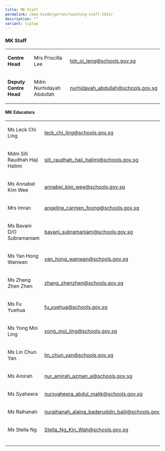 ```yaml
---
title: MK Staff
permalink: /moe-kindergarten/teaching-staff-2023/
description: ""
variant: tiptap
---
```

<h3><strong>MK Staff</strong></h3>
<table style="minWidth: 75px">
<colgroup>
<col>
<col>
<col>
</colgroup>
<tbody>
<tr>
<td rowspan="1" colspan="1">
<p><strong>Centre Head</strong>
</p>
</td>
<td rowspan="1" colspan="1">
<p>Mrs Priscilla Lee</p>
</td>
<td rowspan="1" colspan="1">
<p><a href="mailto:toh_oi_leng@schools.gov.sg" rel="noopener noreferrer nofollow" target="_blank">toh_oi_leng@schools.gov.sg</a>
</p>
</td>
</tr>
<tr>
<td rowspan="1" colspan="1">
<p><strong>Deputy Centre Head</strong>
</p>
</td>
<td rowspan="1" colspan="1">
<p>Mdm Nurhidayah Abdullah</p>
</td>
<td rowspan="1" colspan="1">
<p><a href="mailto:nurhidayah_abdullah@schools.gov.sg" rel="noopener noreferrer nofollow" target="_blank">nurhidayah_abdullah@schools.gov.sg</a>
</p>
</td>
</tr>
</tbody>
</table>
<p></p>
<h4><strong>MK Educators</strong></h4>
<p></p>
<table style="minWidth: 50px">
<colgroup>
<col>
<col>
</colgroup>
<tbody>
<tr>
<td rowspan="1" colspan="1">
<p>Ms Leck Chi Ling</p>
</td>
<td rowspan="1" colspan="1">
<p><a href="mailto:leck_chi_ling@schools.gov.sg" rel="noopener noreferrer nofollow" target="_blank">leck_chi_ling@schools.gov.sg</a>
</p>
</td>
</tr>
<tr>
<td rowspan="1" colspan="1">
<p>Mdm Siti Raudhah Haji Halimi</p>
</td>
<td rowspan="1" colspan="1">
<p><a href="mailto:siti_raudhah_haji_halimi@schools.gov.sg" rel="noopener noreferrer nofollow" target="_blank">siti_raudhah_haji_halimi@schools.gov.sg</a>
</p>
</td>
</tr>
<tr>
<td rowspan="1" colspan="1">
<p>Ms Annabel Kim Wee</p>
</td>
<td rowspan="1" colspan="1">
<p><a href="mailto:annabel_kim_wee@schools.gov.sg" rel="noopener nofollow" target="_blank">annabel_kim_wee@schools.gov.sg</a>
</p>
</td>
</tr>
<tr>
<td rowspan="1" colspan="1">
<p>Mrs Imran</p>
</td>
<td rowspan="1" colspan="1">
<p><a href="mailto:angeline_carmen_foong@schools.gov.sg" rel="noopener noreferrer nofollow" target="_blank">angeline_carmen_foong@schools.gov.sg</a>
</p>
</td>
</tr>
<tr>
<td rowspan="1" colspan="1">
<p>Ms Bavani D/O Subramaniam</p>
</td>
<td rowspan="1" colspan="1">
<p><a href="mailto:bavani_subramaniam@schools.gov.sg" rel="noopener noreferrer nofollow" target="_blank">bavani_subramaniam@schools.gov.sg</a>
</p>
</td>
</tr>
<tr>
<td rowspan="1" colspan="1">
<p>Ms Yan Hong Wanwan</p>
</td>
<td rowspan="1" colspan="1">
<p><a href="yan_hong_wanwan@schools.gov.sg" rel="noopener noreferrer nofollow" target="_blank">yan_hong_wanwan@schools.gov.sg</a>
</p>
</td>
</tr>
<tr>
<td rowspan="1" colspan="1">
<p>Ms Zhang Zhen Zhen</p>
</td>
<td rowspan="1" colspan="1">
<p><a href="mailto:Zhang_Zhenzhen@schools.gov.sg" rel="noopener noreferrer nofollow" target="_blank">zhang_zhenzhen@schools.gov.sg</a>
</p>
</td>
</tr>
<tr>
<td rowspan="1" colspan="1">
<p>Ms Fu Yuehua</p>
</td>
<td rowspan="1" colspan="1">
<p><a href="mailto:fu_yuehua@schools.gov.sg" rel="noopener noreferrer nofollow" target="_blank">fu_yuehua@schools.gov.sg</a>
</p>
</td>
</tr>
<tr>
<td rowspan="1" colspan="1">
<p>Ms Yong Moi Ling</p>
</td>
<td rowspan="1" colspan="1">
<p><a href="mailto:yong_moi_ling@schools.gov.sg" rel="noopener noreferrer nofollow" target="_blank">yong_moi_ling@schools.gov.sg</a>
</p>
</td>
</tr>
<tr>
<td rowspan="1" colspan="1">
<p>Ms Lin Chun Yan</p>
</td>
<td rowspan="1" colspan="1">
<p><a href="mailto:lin_chun_yan@schools.gov.sg" rel="noopener noreferrer nofollow" target="_blank">lin_chun_yan@schools.gov.sg</a>
</p>
</td>
</tr>
<tr>
<td rowspan="1" colspan="1">
<p>Ms Amirah</p>
</td>
<td rowspan="1" colspan="1">
<p><a href="mailto:nur_amirah_azman_a@schools.gov.sg" rel="noopener noreferrer nofollow" target="_blank">nur_amirah_azman_a@schools.gov.sg</a>
</p>
</td>
</tr>
<tr>
<td rowspan="1" colspan="1">
<p>Ms Syaheera</p>
</td>
<td rowspan="1" colspan="1">
<p><a href="mailto:nursyaheera_abdul_malik@schools.gov.sg" rel="noopener noreferrer nofollow" target="_blank">nursyaheera_abdul_malik@schools.gov.sg</a>
</p>
</td>
</tr>
<tr>
<td rowspan="1" colspan="1">
<p>Ms Raihanah</p>
</td>
<td rowspan="1" colspan="1">
<p><a href="mailto:nuraihanah_alaina_baderuddin_balli@schools.gov.sg" rel="noopener noreferrer nofollow" target="_blank">nuraihanah_alaina_baderuddin_balli@schools.gov.sg</a>
</p>
</td>
</tr>
<tr>
<td rowspan="1" colspan="1">
<p>Ms Stella Ng</p>
</td>
<td rowspan="1" colspan="1">
<p><a href="mailto:Stella_Ng_Kin_Wah@schools.gov.sg" rel="noopener noreferrer nofollow" target="_blank">Stella_Ng_Kin_Wah@schools.gov.sg</a>
</p>
</td>
</tr>
<tr>
<td rowspan="1" colspan="1">
<p></p>
</td>
<td rowspan="1" colspan="1">
<p></p>
</td>
</tr>
</tbody>
</table>
<p></p>